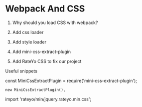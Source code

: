 # Webpack And CSS

1. Why should you load CSS with webpack?

2. Add css loader

3. Add style loader

4. Add mini-css-extract-plugin

5. Add RateYo CSS to fix our project


















Useful snippets

const MiniCssExtractPlugin = require('mini-css-extract-plugin');

    new MiniCssExtractPlugin(),


import 'rateyo/min/jquery.rateyo.min.css';
    
